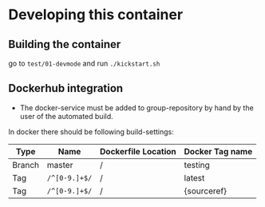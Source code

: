 # Developing this container

## Building the container

go to `test/01-devmode` and run `./kickstart.sh`


## Dockerhub integration

- The docker-service must be added to group-repository by hand
  by the user of the automated build.
  
In docker there should be following build-settings:

| Type | Name | Dockerfile Location | Docker Tag name |
|--------|---------------|---------------------|-----------------|
| Branch | master        | /                   | testing         |
| Tag    | `/^[0-9.]+$/` | /                   | latest          |
| Tag    | `/^[0-9.]+$/` | /                   | {sourceref} |
